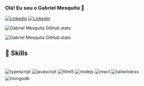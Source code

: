 
### Olá! Eu sou o Gabriel Mesquita 👋

[![Linkedin](https://img.shields.io/badge/LinkedIn-0077B5?style=for-the-badge&logo=linkedin&logoColor=white)](https://www.linkedin.com/in/gabriel-mesquita-9614782b4/)
[![Linkedin](https://img.shields.io/badge/WhatsApp-25D366?style=for-the-badge&logo=whatsapp&logoColor=white)](https://api.whatsapp.com/send/?phone=558594038930&text&type=phone_number&app_absent=0)



![Gabriel Mesquita GitHub stats](https://github-readme-stats.vercel.app/api?username=Hundlee&show_icons=true&theme=radical)
 
![Gabriel Mesquita GitHub stats](https://github-readme-stats.vercel.app/api/top-langs/?username=Hundlee&theme=blue-green)




## 🚀 Skills

<div style="display: inline_block"><br/>
<img align="center" alt='typescript' style="margin-top: 5px" src="https://img.shields.io/badge/TypeScript-007ACC?style=for-the-badge&logo=typescript&logoColor=white"/>
<img align="center" alt='javascript' style="margin-top: 5px" src="https://img.shields.io/badge/JavaScript-323330?style=for-the-badge&logo=javascript&logoColor=F7DF1E"/>
<img align="center" alt='html5' style="margin-top: 5px" src="https://img.shields.io/badge/HTML5-E34F26?style=for-the-badge&logo=html5&logoColor=white"/>
<img align="center" alt='nodejs' style="margin-top: 5px" src="https://img.shields.io/badge/Node.js-43853D?style=for-the-badge&logo=node.js&logoColor=white"/>
<img align="center" alt='react' style="margin-top: 5px" src="https://img.shields.io/badge/React-20232A?style=for-the-badge&logo=react&logoColor=61DAFB"/>
<img align="center" alt='tailwindcss' style="margin-top: 5px" src="https://img.shields.io/badge/Tailwind_CSS-38B2AC?style=for-the-badge&logo=tailwind-css&logoColor=white"/>
<img align="center" alt='mongodb' style="margin-top: 5px" src="https://img.shields.io/badge/MongoDB-4EA94B?style=for-the-badge&logo=mongodb&logoColor=white"/>

</div> <br/>
